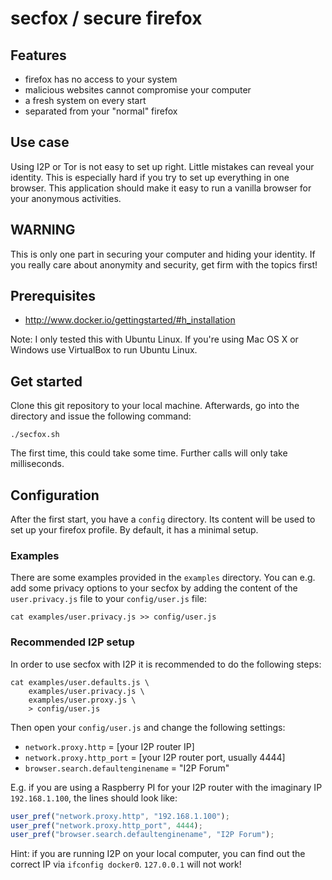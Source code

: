 # secfox / secure firefox


## Features

* firefox has no access to your system
* malicious websites cannot compromise your computer
* a fresh system on every start
* separated from your "normal" firefox


## Use case

Using I2P or Tor is not easy to set up right. Little mistakes can reveal your
identity. This is especially hard if you try to set up everything in one
browser. This application should make it easy to run a vanilla browser for
your anonymous activities.


## WARNING

This is only one part in securing your computer and hiding your identity. If
you really care about anonymity and security, get firm with the topics first!


## Prerequisites

* http://www.docker.io/gettingstarted/#h_installation

Note: I only tested this with Ubuntu Linux. If you're using Mac OS X or Windows
use VirtualBox to run Ubuntu Linux.


## Get started

Clone this git repository to your local machine. Afterwards, go into the
directory and issue the following command:

```Shell
./secfox.sh
```

The first time, this could take some time. Further calls will only take
milliseconds.


## Configuration

After the first start, you have a `config` directory. Its content will be used
to set up your firefox profile. By default, it has a minimal setup.

### Examples

There are some examples provided in the `examples` directory. You can e.g. add
some privacy options to your secfox by adding the content of the
`user.privacy.js` file to your `config/user.js` file:

```Shell
cat examples/user.privacy.js >> config/user.js
```

### Recommended I2P setup

In order to use secfox with I2P it is recommended to do the following steps:

```Shell
cat examples/user.defaults.js \
    examples/user.privacy.js \
    examples/user.proxy.js \
    > config/user.js
```

Then open your `config/user.js` and change the following settings:

* `network.proxy.http` = [your I2P router IP]
* `network.proxy.http_port` = [your I2P router port, usually 4444]
* `browser.search.defaultenginename` = "I2P Forum"

E.g. if you are using a Raspberry PI for your I2P router with the imaginary
IP `192.168.1.100`, the lines should look like:

```JavaScript
user_pref("network.proxy.http", "192.168.1.100");
user_pref("network.proxy.http_port", 4444);
user_pref("browser.search.defaultenginename", "I2P Forum");
```

Hint: if you are running I2P on your local computer, you can find out the
correct IP via `ifconfig docker0`. `127.0.0.1` will not work!
